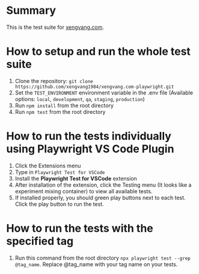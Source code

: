 # Summary
This is the test suite for [xengvang.com](https://xengvang.com/).

# How to setup and run the whole test suite
1. Clone the repository: `git clone https://github.com/xengvang1984/xengvang.com-playwright.git`
2. Set the `TEST_ENVIRONMENT` environment variable in the .env file (Available options: `local`, `development`, `qa`, `staging`, `production`)
3. Run `npm install` from the root directory
4. Run `npm test` from the root directory

# How to run the tests individually using Playwright VS Code Plugin
1. Click the Extensions menu
2. Type in `Playwright Test for VSCode`
3. Install the **Playwright Test for VSCode** extension
4. After installation of the extension, click the Testing menu (It looks like a experiment mixing container) to view all available tests.
5. If installed properly, you should green play buttons next to each test. Click the play button to run the test.

# How to run the tests with the specified tag
1. Run this command from the root directory `npx playwright test --grep @tag_name`. Replace @tag_name with your tag name on your tests.

